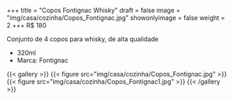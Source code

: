 +++
title = "Copos Fontignac Whisky"
draft = false
image = "img/casa/cozinha/Copos_Fontignac.jpg"
showonlyimage = false
weight = 2
+++
<span class="price">R$ 180</span>
<!--more-->

Conjunto de 4 copos para whisky, de alta qualidade

- 320ml
- Marca: Fontignac


{{< gallery >}}
{{< figure src="img/casa/cozinha/Copos_Fontignac.jpg" >}}
{{< figure src="img/casa/cozinha/Copos_Fontignac1.jpg" >}}
{{< /gallery >}}

